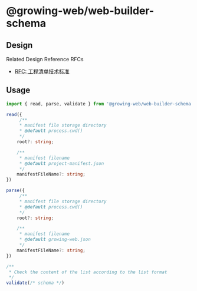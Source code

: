 # @growing-web/web-builder-schema

## Design

Related Design Reference RFCs

- [RFC: 工程清单技术标准](https://github.com/growing-web/rfcs/discussions/2)

## Usage

```ts
import { read, parse, validate } from '@growing-web/web-builder-schema';

read({
     /**
     * manifest file storage directory
     * @default process.cwd()
     */
    root?: string;

    /**
     * manifest filename
     * @default project-manifest.json
     */
    manifestFileName?: string;
})

parse({
     /**
     * manifest file storage directory
     * @default process.cwd()
     */
    root?: string;

    /**
     * manifest filename
     * @default growing-web.json
     */
    manifestFileName?: string;
})

/**
 * Check the content of the list according to the list format
 */
validate(/* schema */)
```
